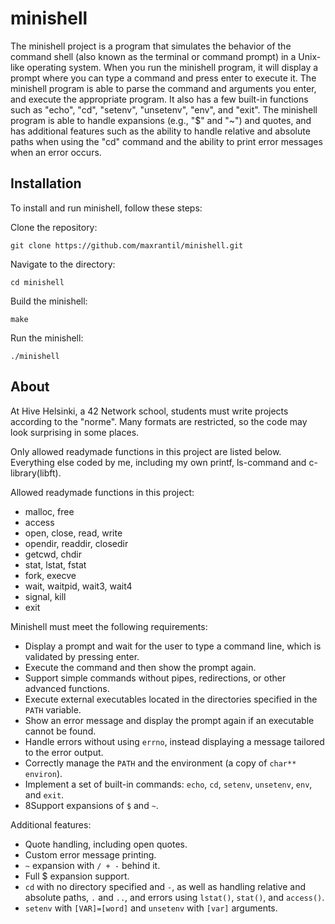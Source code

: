 # minishell

The minishell project is a program that simulates the behavior of the command shell (also known as the terminal or command prompt) in a Unix-like operating system. When you run the minishell program, it will display a prompt where you can type a command and press enter to execute it. The minishell program is able to parse the command and arguments you enter, and execute the appropriate program. It also has a few built-in functions such as "echo", "cd", "setenv", "unsetenv", "env", and "exit". The minishell program is able to handle expansions (e.g., "$" and "~") and quotes, and has additional features such as the ability to handle relative and absolute paths when using the "cd" command and the ability to print error messages when an error occurs.


## Installation
To install and run minishell, follow these steps:

Clone the repository:
```
git clone https://github.com/maxrantil/minishell.git
```
Navigate to the directory:
```
cd minishell
```
Build the minishell:
```
make
```
Run the minishell:
```
./minishell
```


## About
At Hive Helsinki, a 42 Network school, students must write projects according to the "norme". Many formats are restricted, so the code may look surprising in some places.

Only allowed readymade functions in this project are listed below. Everything
else coded by me, including my own printf, ls-command and c-library(libft).

Allowed readymade functions in this project:

* malloc, free
* access
* open, close, read, write
* opendir, readdir, closedir
* getcwd, chdir
* stat, lstat, fstat
* fork, execve
* wait, waitpid, wait3, wait4
* signal, kill
* exit

Minishell must meet the following requirements:

* Display a prompt and wait for the user to type a command line, which is validated by pressing enter.
* Execute the command and then show the prompt again.
* Support simple commands without pipes, redirections, or other advanced functions.
* Execute external executables located in the directories specified in the ``PATH`` variable.
* Show an error message and display the prompt again if an executable cannot be found.
* Handle errors without using ``errno``, instead displaying a message tailored to the error output.
* Correctly manage the ``PATH`` and the environment (a copy of ``char** environ``).
* Implement a set of built-in commands: ``echo``, ``cd``, ``setenv``, ``unsetenv``, ``env``, and ``exit``.
* 8Support expansions of ``$`` and ``~``.

Additional features:

* Quote handling, including open quotes.
* Custom error message printing.
* ``~`` expansion with ``/ + -`` behind it.
* Full $ expansion support.
* ``cd`` with no directory specified and ``-``, as well as handling relative and absolute paths, ``.`` and ``..``, and errors using ``lstat()``, ``stat()``, and ``access()``.
* ``setenv`` with ``[VAR]=[word]`` and ``unsetenv`` with ``[var]`` arguments.
